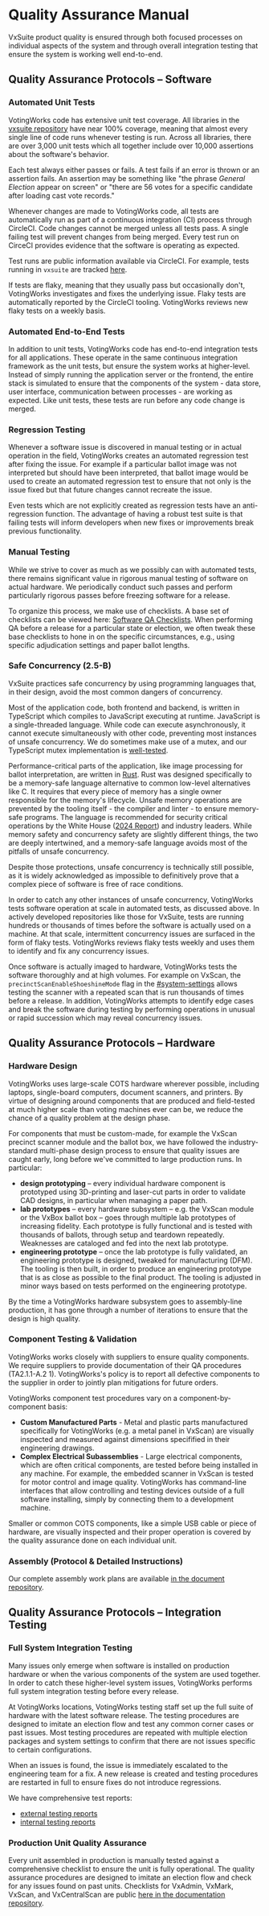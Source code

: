 # Quality Assurance Manual

VxSuite product quality is ensured through both focused processes on individual aspects of the system and through overall integration testing that ensure the system is working well end-to-end.

## Quality Assurance Protocols – Software

### Automated Unit Tests

VotingWorks code has extensive unit test coverage. All libraries in the [vxsuite repository](https://github.com/votingworks/vxsuite/tree/v4.0.0-release-branch) have near 100% coverage, meaning that almost every single line of code runs whenever testing is run. Across all libraries, there are over 3,000 unit tests which all together include over 10,000 assertions about the software's behavior.

Each test always either passes or fails. A test fails if an error is thrown or an assertion fails. An assertion may be something like "the phrase _General Election_ appear on screen" or "there are 56 votes for a specific candidate after loading cast vote records."&#x20;

Whenever changes are made to VotingWorks code, all tests are automatically run as part of a continuous integration (CI) process through CircleCI. Code changes cannot be merged unless all tests pass. A single failing test will prevent changes from being merged. Every test run on CirceCI provides evidence that the software is operating as expected.

Test runs are public information available via CircleCI. For example, tests running in `vxsuite` are tracked [here](https://app.circleci.com/pipelines/github/votingworks/vxsuite).

If tests are flaky, meaning that they usually pass but occasionally don't, VotingWorks investigates and fixes the underlying issue. Flaky tests are automatically reported by the CircleCI tooling. VotingWorks reviews new flaky tests on a weekly basis.

### Automated End-to-End Tests

In addition to unit tests, VotingWorks code has end-to-end integration tests for all applications. These operate in the same continuous integration framework as the unit tests, but ensure the system works at higher-level. Instead of simply running the application server or the frontend, the entire stack is simulated to ensure that the components of the system - data store, user interface, communication between processes - are working as expected. Like unit tests, these tests are run before any code change is merged.

### Regression Testing

Whenever a software issue is discovered in manual testing or in actual operation in the field, VotingWorks creates an automated regression test after fixing the issue. For example if a particular ballot image was not interpreted but should have been interpreted, that ballot image would be used to create an automated regression test to ensure that not only is the issue fixed but that future changes cannot recreate the issue.

Even tests which are not explicitly created as regression tests have an anti-regression function. The advantage of having a robust test suite is that failing tests will inform developers when new fixes or improvements break previous functionality.

### Manual Testing

While we strive to cover as much as we possibly can with automated tests, there remains significant value in rigorous manual testing of software on actual hardware. We periodically conduct such passes and perform particularly rigorous passes before freezing software for a release.

To organize this process, we make use of checklists. A base set of checklists can be viewed here: [Software QA Checklists](https://github.com/votingworks/docs-vxsuite-v4/blob/main/quality-assurance/testing/internal-testing/Software%20QA%20Checklists.pdf). When performing QA before a release for a particular state or election, we often tweak these base checklists to hone in on the specific circumstances, e.g., using specific adjudication settings and paper ballot lengths.

### Safe Concurrency (2.5-B)

VxSuite practices safe concurrency by using programming languages that, in their design, avoid the most common dangers of concurrency.&#x20;

Most of the application code, both frontend and backend, is written in TypeScript which compiles to JavaScript executing at runtime. JavaScript is a single-threaded language. While code can execute asynchronously, it cannot execute simultaneously with other code, preventing most instances of unsafe concurrency. We do sometimes make use of a mutex, and our TypeScript mutex implementation is [well-tested](https://github.com/votingworks/vxsuite/blob/v4.0.0-release-branch/libs/utils/src/mutex.test.ts).

Performance-critical parts of the application, like image processing for ballot interpretation, are written in [Rust](https://www.rust-lang.org/). Rust was designed specifically to be a memory-safe language alternative to common low-level alternatives like C. It requires that every piece of memory has a single owner responsible for the memory's lifecycle. Unsafe memory operations are prevented by the tooling itself - the compiler and linter - to ensure memory-safe programs. The language is recommended for security critical operations by the White House ([2024 Report](https://www.whitehouse.gov/wp-content/uploads/2024/02/Final-ONCD-Technical-Report.pdf)) and industry leaders. While memory safety and concurrency safety are slightly different things, the two are deeply intertwined, and a memory-safe language avoids most of the pitfalls of unsafe concurrency.

Despite those protections, unsafe concurrency is technically still possible, as it is widely acknowledged as impossible to definitively prove that a complex piece of software is free of race conditions.

In order to catch any other instances of unsafe concurrency, VotingWorks tests software operation at scale in automated tests, as discussed above. In actively developed repositories like those for VxSuite, tests are running hundreds or thousands of times before the software is actually used on a machine. At that scale, intermittent concurrency issues are surfaced in the form of flaky tests. VotingWorks reviews flaky tests weekly and uses them to identify and fix any concurrency issues.

Once software is actually imaged to hardware, VotingWorks tests the software thoroughly and at high volumes. For example on VxScan, the `precinctScanEnableShoeshineMode` flag in the [#system-settings](system-overview/election-package/#system-settings "mention") allows testing the scanner with a repeated scan that is run thousands of times before a release. In addition, VotingWorks attempts to identify edge cases and break the software during testing by performing operations in unusual or rapid succession which may reveal concurrency issues.

## Quality Assurance Protocols – Hardware

### Hardware Design

VotingWorks uses large-scale COTS hardware wherever possible, including laptops, single-board computers, document scanners, and printers. By virtue of designing around components that are produced and field-tested at much higher scale than voting machines ever can be, we reduce the chance of a quality problem at the design phase.

For components that must be custom-made, for example the VxScan precinct scanner module and the ballot box, we have followed the industry-standard multi-phase design process to ensure that quality issues are caught early, long before we've committed to large production runs. In particular:

* **design prototyping** – every individual hardware component is prototyped using 3D-printing and laser-cut parts in order to validate CAD designs, in particular when managing a paper path.
* **lab prototypes** – every hardware subsystem – e.g. the VxScan module or the VxBox ballot box – goes through multiple lab prototypes of increasing fidelity. Each prototype is fully functional and is tested with thousands of ballots, through setup and teardown repeatedly. Weaknesses are cataloged and fed into the next lab prototype.
* **engineering prototype** – once the lab prototype is fully validated, an engineering prototype is designed, tweaked for manufacturing (DFM). The tooling is then built, in order to produce an engineering prototype that is as close as possible to the final product. The tooling is adjusted in minor ways based on tests performed on the engineering prototype.

By the time a VotingWorks hardware subsystem goes to assembly-line production, it has gone through a number of iterations to ensure that the design is high quality. &#x20;

### Component Testing & Validation

VotingWorks works closely with suppliers to ensure quality components. We require suppliers to provide documentation of their QA procedures (TA2.1.1-A.2 1). VotingWorks's policy is to report all defective components to the supplier in order to jointly plan mitigations for future orders.

VotingWorks component test procedures vary on a component-by-component basis:

* **Custom Manufactured Parts** - Metal and plastic parts manufactured specifically for VotingWorks (e.g. a metal panel in VxScan) are visually inspected and measured against dimensions specifified in their engineering drawings.
* **Complex Electrical Subassemblies** - Large electrical components, which are often critical components, are tested before being installed in any machine. For example, the embedded scanner in VxScan is tested for motor control and image quality. VotingWorks has command-line interfaces that allow controlling and testing devices outside of a full software installing, simply by connecting them to a development machine.

Smaller or common COTS components, like a simple USB cable or piece of hardware, are visually inspected and their proper operation is covered by the quality assurance done on each individual unit.

### Assembly (Protocol & Detailed Instructions)

Our complete assembly work plans are available [in the document repository](https://github.com/votingworks/docs-vxsuite-v4/tree/main/hardware-assets/workplans).

## Quality Assurance Protocols – Integration Testing

### Full System Integration Testing

Many issues only emerge when software is installed on production hardware or when the various components of the system are used together. In order to catch these higher-level system issues, VotingWorks performs full system integration testing before every release.&#x20;

At VotingWorks locations, VotingWorks testing staff set up the full suite of hardware with the latest software release. The testing procedures are designed to imitate an election flow and test any common corner cases or past issues. Most testing procedures are repeated with multiple election packages and system settings to confirm that there are not issues specific to certain configurations.&#x20;

When an issues is found, the issue is immediately escalated to the engineering team for a fix. A new release is created and testing procedures are restarted in full to ensure fixes do not introduce regressions.

We have comprehensive test reports:

* [external testing reports](https://github.com/votingworks/docs-vxsuite-v4/tree/main/quality-assurance/testing/external-testing)
* [internal testing reports](https://github.com/votingworks/docs-vxsuite-v4/tree/main/quality-assurance/testing/internal-testing)

### Production Unit Quality Assurance

Every unit assembled in production is manually tested against a comprehensive checklist to ensure the unit is fully operational. The quality assurance procedures are designed to imitate an election flow and check for any issues found on past units. Checklists for VxAdmin, VxMark, VxScan, and VxCentralScan are public [here in the documentation repository](https://github.com/votingworks/docs-vxsuite-v4/tree/main/quality-assurance/production).
